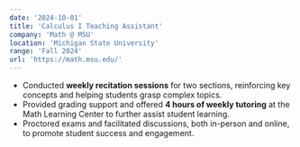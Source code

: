 ```yaml
---
date: '2024-10-01'
title: 'Calculus I Teaching Assistant'
company: 'Math @ MSU'
location: 'Michigan State University'
range: 'Fall 2024'
url: 'https://math.msu.edu/'
---
```


<!-- - Developed a customer churn prediction system using **XGBoost** and **RandomForest**, analyzing customer behavior to accurately predict which users were likely to leave the service.
- Enhanced model accuracy through feature engineering and fine-tuning **Llama 3**, leveraging customer data and interactions to gain deeper insights.
- Achieved 94% accuracy, enabling more effective **identification of at-risk customers** and allowing for targeted retention strategies that improved engagement and reduced churn. -->

- Conducted **weekly recitation sessions** for two sections, reinforcing key concepts and helping students grasp complex topics.
- Provided grading support and offered **4 hours of weekly tutoring** at the Math Learning Center to further assist student learning.
- Proctored exams and facilitated discussions, both in-person and online, to promote student success and engagement.
